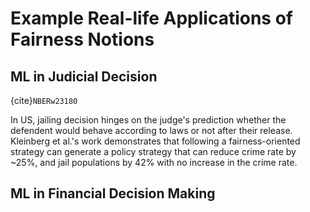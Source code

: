 # Example Real-life Applications of Fairness Notions 

## ML in Judicial Decision 

{cite}`NBERw23180`

In US, jailing decision hinges on the judge's prediction whether the defendent would behave according to laws or not after their release. Kleinberg et al.'s work demonstrates that following a fairness-oriented strategy can generate a policy strategy that can reduce crime rate by ~25%, and jail populations by 42% with no increase in the crime rate. 


## ML in Financial Decision Making

